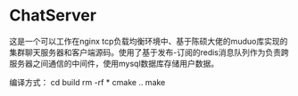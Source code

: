 # ChatServer
这是一个可以工作在nginx tcp负载均衡环境中、基于陈硕大佬的muduo库实现的集群聊天服务器和客户端源码。使用了基于发布-订阅的redis消息队列作为负责跨服务器之间通信的中间件，使用mysql数据库存储用户数据。 

编译方式：
cd build
rm -rf *
cmake ..
make
